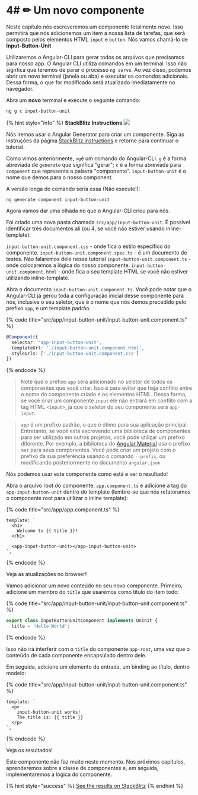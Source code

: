 # 4# ✏ Um novo componente

Neste capítulo nós escreveremos um componente totalmente novo. Isso permitirá que nós adicionemos um item a nossa lista de tarefas, que será composto pelos elementos HTML `input` e `button`. Nós vamos chamá-lo de **Input-Button-Unit**

Utilizaremos o Angular-CLI para gerar todos os arquivos que precisamos para nosso app. O Angular CLI utiliza comandos em um terminal. Isso não signfica que teremos de parar o processo `ng serve`. Ao vez disso, podemos abrir um novo terminal (janela ou aba) e executar os comandos adicionais. Dessa forma, o que for modificado será atualizado imediatamente no navegador.

Abra um **novo** terminal e execute o seguinte comando:

```text
ng g c input-button-unit
```

{% hint style="info" %}
**StackBlitz Instructions** ![](https://github.com/ng-girls/todo-list-tutorial/tree/2e565be398494ef864f39582b7dac2c0f55a8fd1/a-new-component/.gitbook/assets/stackblitz-hint.svg)

Nós iremos usar o Angular Generator para criar um componente. Siga as instruções da página [StackBlitz instructions](stackblitz.md) e retorne para continuar o tutorial.


Como vimos anteriormente, `ng`é um comando do Angular-CLI. `g` é a forma abreviada de `generate` que significa "gerar"; `c` é a forma abreviada para `component` que representa a palavra "componente". `input-button-unit` é o nome que demos para o nosso component.

A versão longa do comando seria essa (Não execute!):

```text
ng generate component input-button-unit
```

Agora vamos dar uma olhada no que o Angular-CLI criou para nós. 

Foi criado uma nova pasta chamada `src/app/input-button-unit`. É possível identificar três documentos ali (ou 4, se você não estiver usando inline-template):

`input-button-unit.component.css` - onde fica o estilo específico do componente.
`input-button-unit.component.spec.ts` - é um documento de testes. Não falaremos dele nesse tutorial
`input-button-unit.component.ts` - onde colocaremos a lógica do nosso componente.
`input-button-unit.component.html` - onde fica o seu template HTML se você não estiver utilizando inline-template.

Abra o documento `input-button-unit.component.ts`. Você pode notar que o Angular-CLI já gerou toda a configuração inicial desse componente para nós, inclusive o seu seletor, que é o nome que nós demos precedido pelo prefixo `app`, e um template padrão.

{% code title="src/app/input-button-unit/input-button-unit.component.ts" %}
```typescript
@Component({
  selector: 'app-input-button-unit',
  templateUrl: './input-button-unit.component.html',
  styleUrls: ['./input-button-unit.component.css']
})
```
{% endcode %}

> Note que o prefixo `app` será adicionado no seletor de todos os componentes que você criar. Isso é para evitar que haja conflito entre o nome do componente criado e os elementos HTML. Dessa forma, se você criar um componente `input` ele não entrará em conflito com a tag HTML `<input>`, já que o seletor do seu componente será `app-input`.

> `app` é um prefixo padrão, o que é ótimo para sua aplicação principal. Entretanto, se você está escrevendo uma biblioteca de componentes para ser utilizado em outros projetos, você pode utilizar um prefixo diferente. Por exemplo, a biblioteca do [Angular Material](https://material.angular.io/) usa o prefixo `mat` para seus componentes. Você pode criar um projeto com o prefixo da sua preferência usando o comando `--prefix`, ou modificando posteriormente no documento `angular.json`

Nós podemos usar este componente como está e ver o resultado!

Abra o arquivo root do componente, `app.component.ts` e adicione a tag do `app-input-button-unit` dentro do template \(lembre-se que nós refatoramos o componente root para utilizar o inline template):

{% code title="src/app/app.component.ts" %}
```markup
template: `
  <h1>
    Welcome to {{ title }}!
  </h1>

  <app-input-button-unit></app-input-button-unit>
`,
```
{% endcode %}

Veja as atualizações no browser!

Vamos adicionar um novo conteúdo no seu novo componente. Primeiro, adicione um membro do `title` que usaremos como título do item todo:

{% code title="src/app/input-button-unit/input-button-unit.component.ts" %}
```typescript
export class InputButtonUnitComponent implements OnInit {
  title = 'Hello World';
```
{% endcode %}

Isso não irá interferir com o `title` do componente `app-root`, uma vez que o conteúdo de cada componente encapsulado dentro dele.

Em seguida, adicione um elemento de entrada, um binding ao título, dentro modelo:

{% code title="src/app/input-button-unit/input-button-unit.component.ts" %}
```markup
template: `
  <p>
    input-button-unit works!
    The title is: {{ title }}
  </p>
`,
```
{% endcode %}

Veja os resultados!

Este componente não faz muito neste momento. Nos próximos capítulos, aprenderemos sobre a classe de componentes e, em seguida, implementaremos a lógica do componente.

{% hint style="success" %}
[See the results on StackBlitz](https://stackblitz.com/github/ng-girls/todo-list-tutorial/tree/master/examples/04-a-new-component%20)
{% endhint %}